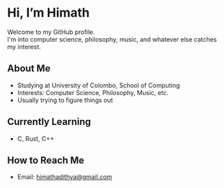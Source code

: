 # Hi, I’m Himath

Welcome to my GitHub profile.  
I'm into computer science, philosophy, music, and whatever else catches my interest.

## About Me
- Studying at University of Colombo, School of Computing
- Interests: Computer Science, Philosophy, Music, etc.
- Usually trying to figure things out

## Currently Learning
- C, Rust, C++

## How to Reach Me
- Email: [himathadithya@gmail.com](mailto:himathadithya@gmail.com)

<!---
himath-adithya/himath-adithya is a ✨ special ✨ repository because its `README.md` (this file) appears on your GitHub profile.
You can click the Preview link to take a look at your changes.
--->
